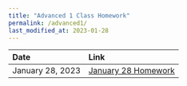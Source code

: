 ```yaml
---
title: "Advanced 1 Class Homework"
permalink: /advanced1/
last_modified_at: 2023-01-28
---
```


| Date | Link  |
| :--- |  :--- |
|January 28, 2023| [January 28 Homework](https://forms.gle/ndiNwRerNVZ3GGWm8)|